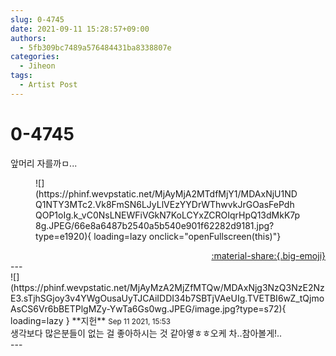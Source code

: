```yaml
---
slug: 0-4745
date: 2021-09-11 15:28:57+09:00
authors:
  - 5fb309bc7489a576484431ba8338807e
categories:
  - Jiheon
tags:
  - Artist Post
---
```


# 0-4745

<div class="post-container" markdown="1">
<div class="content-container md-sidebar__scrollwrap" markdown="1">

앞머리 자를까ㅁ...
<figure markdown="1">
![](https://phinf.wevpstatic.net/MjAyMjA2MTdfMjY1/MDAxNjU1NDQ1NTY3MTc2.Vk8FmSN6LJyLlVEzYYDrWThwvkJrGOasFePdhQOP1oIg.k_vC0NsLNEWFiVGkN7KoLCYxZCROIqrHpQ13dMkK7p8g.JPEG/66e8a6487b2540a5b540e901f62282d9181.jpg?type=e1920){ loading=lazy onclick="openFullscreen(this)"}
</figure>


</div>
</div>

<div style="text-align: right;" markdown="1">
<a href="https://weverse.io/fromis9/artist/0-4745" style="text-align: right;">:material-share:{.big-emoji}</a>
</div>
---

<div class="comments-container md-sidebar__scrollwrap" markdown="1">
<div class="comment" markdown="1">
<div class='id-container' markdown="1">
![](https://phinf.wevpstatic.net/MjAyMzA2MjZfMTQw/MDAxNjg3NzQ3NzE2NzE3.sTjhSGjoy3v4YWgOusaUyTJCAiIDDI34b7SBTjVAeUIg.TVETBI6wZ_tQjmoAsCS6Vr6bBETPlgMZy-YwTa6Gs0wg.JPEG/image.jpg?type=s72){ loading=lazy }
**<span class="artist">지헌</span>** <small>Sep 11 2021, 15:53</small><br>
</div>
<div class='comment-body' markdown="1">
생각보다 많은분들이 없는 걸 좋아하시는 것 같아옇ㅎㅎ오케 차..참아볼게!.. 
</div>
</div>
</div>
---
